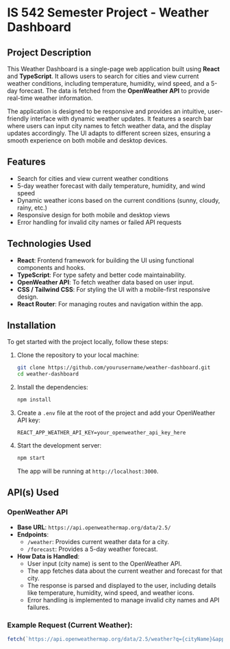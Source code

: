 # IS 542 Semester Project - Weather Dashboard

## Project Description

This Weather Dashboard is a single-page web application built using **React** and **TypeScript**. It allows users to search for cities and view current weather conditions, including temperature, humidity, wind speed, and a 5-day forecast. The data is fetched from the **OpenWeather API** to provide real-time weather information.

The application is designed to be responsive and provides an intuitive, user-friendly interface with dynamic weather updates. It features a search bar where users can input city names to fetch weather data, and the display updates accordingly. The UI adapts to different screen sizes, ensuring a smooth experience on both mobile and desktop devices.

## Features

- Search for cities and view current weather conditions
- 5-day weather forecast with daily temperature, humidity, and wind speed
- Dynamic weather icons based on the current conditions (sunny, cloudy, rainy, etc.)
- Responsive design for both mobile and desktop views
- Error handling for invalid city names or failed API requests

## Technologies Used

- **React**: Frontend framework for building the UI using functional components and hooks.
- **TypeScript**: For type safety and better code maintainability.
- **OpenWeather API**: To fetch weather data based on user input.
- **CSS / Tailwind CSS**: For styling the UI with a mobile-first responsive design.
- **React Router**: For managing routes and navigation within the app.

## Installation

To get started with the project locally, follow these steps:

1. Clone the repository to your local machine:

    ```bash
    git clone https://github.com/yourusername/weather-dashboard.git
    cd weather-dashboard
    ```

2. Install the dependencies:

    ```bash
    npm install
    ```

3. Create a `.env` file at the root of the project and add your OpenWeather API key:

    ```
    REACT_APP_WEATHER_API_KEY=your_openweather_api_key_here
    ```

4. Start the development server:

    ```bash
    npm start
    ```

    The app will be running at `http://localhost:3000`.

## API(s) Used

### OpenWeather API

- **Base URL**: `https://api.openweathermap.org/data/2.5/`
- **Endpoints**:
    - `/weather`: Provides current weather data for a city.
    - `/forecast`: Provides a 5-day weather forecast.
- **How Data is Handled**:
    - User input (city name) is sent to the OpenWeather API.
    - The app fetches data about the current weather and forecast for that city.
    - The response is parsed and displayed to the user, including details like temperature, humidity, wind speed, and weather icons.
    - Error handling is implemented to manage invalid city names and API failures.

### Example Request (Current Weather):
```javascript
fetch(`https://api.openweathermap.org/data/2.5/weather?q={cityName}&appid={API_KEY}`)

